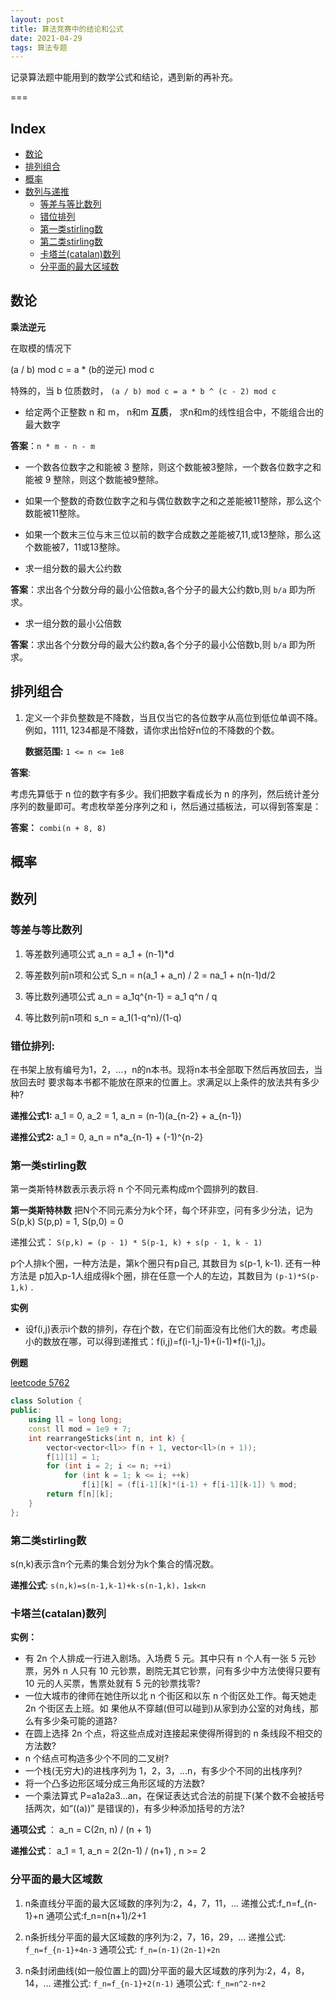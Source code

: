```yaml
---
layout: post
title: 算法竞赛中的结论和公式
date: 2021-04-29
tags: 算法专题   
---
```


记录算法题中能用到的数学公式和结论，遇到新的再补充。

===

Index
---
<!-- TOC -->

- [数论](#数论)
- [排列组合](#排列组合)
- [概率](#概率)
- [数列与递推](#数列)
  - [等差与等比数列](#等差与等比数列)
  - [错位排列](#错位排列)
  - [第一类stirling数](#第一类stirling数)
  - [第二类stirling数](#第二类stirling数)
  - [卡塔兰(catalan)数列](#卡塔兰(catalan)数列)
  - [分平面的最大区域数](#分平面的最大区域数)

<!-- /TOC -->

## 数论

**乘法逆元**

在取模的情况下

(a / b) mod c =  a * (b的逆元) mod c

特殊的，当 b 位质数时， `(a / b) mod c = a * b ^ (c - 2) mod c` 


- 给定两个正整数 n 和 m， n和m **互质**， 求n和m的线性组合中，不能组合出的最大数字

**答案**：`n * m - n - m`

- 一个数各位数字之和能被 3 整除，则这个数能被3整除，一个数各位数字之和能被 9 整除，则这个数能被9整除。

- 如果一个整数的奇数位数字之和与偶位数数字之和之差能被11整除，那么这个数能被11整除。

- 如果一个数末三位与末三位以前的数字合成数之差能被7,11,或13整除，那么这个数能被7，11或13整除。

- 求一组分数的最大公约数

**答案**：求出各个分数分母的最小公倍数a,各个分子的最大公约数b,则 `b/a` 即为所求。

-  求一组分数的最小公倍数

**答案**：求出各个分数分母的最大公约数a,各个分子的最小公倍数b,则 `b/a` 即为所求。




## 排列组合

1. 定义一个非负整数是不降数，当且仅当它的各位数字从高位到低位单调不降。
   例如，1111, 1234都是不降数，请你求出恰好n位的不降数的个数。

   **数据范围:** `1 <= n <= 1e8`

**答案**: 

考虑先算低于 n 位的数字有多少。我们把数字看成长为 n 的序列，然后统计差分序列的数量即可。考虑枚举差分序列之和 i，然后通过插板法，可以得到答案是：

**答案：** `combi(n + 8, 8)` 



## 概率


## 数列

### 等差与等比数列

1. 等差数列通项公式 a_n = a_1 + (n-1)*d 

2. 等差数列前n项和公式 S_n = n(a_1 + a_n) / 2 = na_1 + n(n-1)d/2

3. 等比数列通项公式 a_n = a_1q^{n-1} = a_1 q^n / q

4. 等比数列前n项和 s_n = a_1(1-q^n)/(1-q)

### 错位排列:
  在书架上放有编号为1，2，...，n的n本书。现将n本书全部取下然后再放回去，当放回去时
要求每本书都不能放在原来的位置上。求满足以上条件的放法共有多少种?

**递推公式1:**  a_1 = 0, a_2 = 1, a_n = (n-1)(a_{n-2} + a_{n-1})  

**递推公式2:**  a_1 = 0, a_n = n*a_{n-1} + (-1)^{n-2}


### 第一类stirling数

第一类斯特林数表示表示将 n 个不同元素构成m个圆排列的数目.

**第一类斯特林数** 把N个不同元素分为k个环，每个环非空，问有多少分法，记为S(p,k)
S(p,p) = 1, S(p,0) = 0

递推公式： `S(p,k) = (p - 1) * S(p-1, k) + s(p - 1, k - 1)`

p个人排k个圈，一种方法是，第k个圈只有p自己, 其数目为 s(p-1, k-1). 还有一种方法是
p加入p-1人组成得k个圈，排在任意一个人的左边，其数目为 `(p-1)*S(p-1,k)` .


**实例**
- 设f(i,j)表示i个数的排列，存在j个数，在它们前面没有比他们大的数。考虑最小的数放在哪，可以得到递推式：f(i,j)=f(i-1,j-1)+(i-1)*f(i-1,j)。


**例题**

[leetcode 5762](https://leetcode-cn.com/problems/number-of-ways-to-rearrange-sticks-with-k-sticks-visible/submissions/)

```c++
class Solution {
public:
    using ll = long long;
    const ll mod = 1e9 + 7;
    int rearrangeSticks(int n, int k) {
        vector<vector<ll>> f(n + 1, vector<ll>(n + 1));
        f[1][1] = 1;
        for (int i = 2; i <= n; ++i)
            for (int k = 1; k <= i; ++k) 
                f[i][k] = (f[i-1][k]*(i-1) + f[i-1][k-1]) % mod;
        return f[n][k];
    }
};
```


### 第二类stirling数

s(n,k)表示含n个元素的集合划分为k个集合的情况数。

**递推公式**: `s(n,k)=s(n-1,k-1)+k·s(n-1,k)，1≤k<n`

### 卡塔兰(catalan)数列

**实例：**
- 有 2n 个人排成一行进入剧场。入场费 5 元。其中只有 n 个人有一张 5 元钞票，另外 n 人只有 10 元钞票，剧院无其它钞票，问有多少中方法使得只要有 10 元的人买票，售票处就有 5 元的钞票找零?
- 一位大城市的律师在她住所以北 n 个街区和以东 n 个街区处工作。每天她走 2n 个街区去上班。如 果他从不穿越(但可以碰到)从家到办公室的对角线，那么有多少条可能的道路?
- 在圆上选择 2n 个点，将这些点成对连接起来使得所得到的 n 条线段不相交的方法数?
- n 个结点可构造多少个不同的二叉树?
- 一个栈(无穷大)的进栈序列为 1，2，3，...n，有多少个不同的出栈序列?
- 将一个凸多边形区域分成三角形区域的方法数?
- 一个乘法算式 P=a1a2a3...an，在保证表达式合法的前提下(某个数不会被括号括两次，如“((a))” 是错误的)，有多少种添加括号的方法?

**通项公式** ： a_n = C(2n, n) / (n + 1)

**递推公式**： a_1 = 1, a_n = 2(2n-1) / (n+1) , n >= 2

### 分平面的最大区域数

1. n条直线分平面的最大区域数的序列为:2，4，7，11，...
    递推公式:f_n=f_{n-1}+n
    通项公式:f_n=n(n+1)/2+1

2. n条折线分平面的最大区域数的序列为:2，7，16，29，...
    递推公式: `f_n=f_{n-1}+4n-3`
    通项公式: `f_n=(n-1)(2n-1)+2n`

3. n条封闭曲线(如一般位置上的圆)分平面的最大区域数的序列为:2，4，8，14，...
    递推公式: `f_n=f_{n-1}+2(n-1)`
    通项公式: `f_n=n^2-n+2`